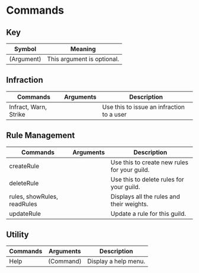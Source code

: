 # Commands

## Key
| Symbol     | Meaning                    |
| ---------- | -------------------------- |
| (Argument) | This argument is optional. |

## Infraction
| Commands              | Arguments | Description                               |
| --------------------- | --------- | ----------------------------------------- |
| Infract, Warn, Strike | <none>    | Use this to issue an infraction to a user |

## Rule Management
| Commands                    | Arguments | Description                                  |
| --------------------------- | --------- | -------------------------------------------- |
| createRule                  | <none>    | Use this to create new rules for your guild. |
| deleteRule                  | <none>    | Use this to delete rules for your guild.     |
| rules, showRules, readRules | <none>    | Displays all the rules and their weights.    |
| updateRule                  | <none>    | Update a rule for this guild.                |

## Utility
| Commands | Arguments | Description          |
| -------- | --------- | -------------------- |
| Help     | (Command) | Display a help menu. |


